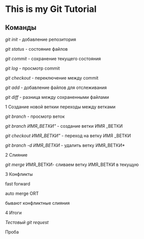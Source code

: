 # This is my Git  Tutorial 
## Команды
*git init* - добавление репозитория

*git status* - состояние файлов

*git commit* - сохранение текущего состояния

*git log* - просмотр commit

*git checkout* - переключение между commit

*git add* - добавление файлов для отслеживания

*git diff* - разница между сохраненными файлами


1 Создание новой веткии переходы между ветками

*git branch* - просмотр веток

*git branch ИМЯ_ВЕТКИ"* - создание ветки ИМЯ _ВЕТКИ

*git checkout ИМЯ_ВЕТКИ"* - переход на ветку ИМЯ _ВЕТКИ

*git branch -d ИМЯ_ВЕТКИ* - удалить ветку ИМЯ_ВЕТКИ*

2 Слияние

*git merge* ИМЯ_ВЕТКИ- сливаем ветку ИМЯ_ВЕТКИ в текущую 

3 Конфликты

fast forward

auto merge ORT

бывают конфликтные слияния 





4 Итоги 


*Тестовый git request*

Проба
